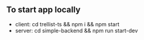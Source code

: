 ## To start app locally 
- client: cd trellist-ts && npm i && npm start
- server: cd simple-backend && npm run start-dev